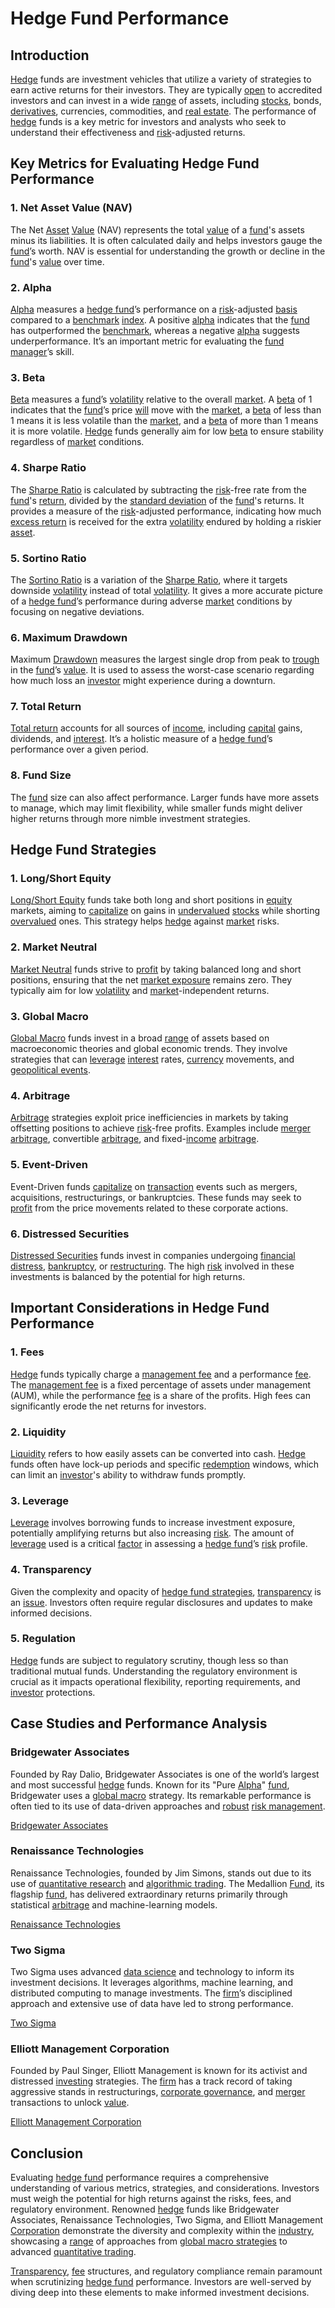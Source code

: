 # Hedge Fund Performance

## Introduction
[Hedge](../h/hedge.md) funds are investment vehicles that utilize a variety of strategies to earn active returns for their investors. They are typically [open](../o/open.md) to accredited investors and can invest in a wide [range](../r/range.md) of assets, including [stocks](../s/stock.md), bonds, [derivatives](../d/derivatives.md), currencies, commodities, and [real estate](../r/real_estate.md). The performance of [hedge](../h/hedge.md) funds is a key metric for investors and analysts who seek to understand their effectiveness and [risk](../r/risk.md)-adjusted returns.

## Key Metrics for Evaluating Hedge Fund Performance

### 1. Net Asset Value (NAV)
The Net [Asset](../a/asset.md) [Value](../v/value.md) (NAV) represents the total [value](../v/value.md) of a [fund](../f/fund.md)'s assets minus its liabilities. It is often calculated daily and helps investors gauge the [fund](../f/fund.md)’s worth. NAV is essential for understanding the growth or decline in the [fund](../f/fund.md)'s [value](../v/value.md) over time.

### 2. Alpha
[Alpha](../a/alpha.md) measures a [hedge fund](../h/hedge_fund.md)’s performance on a [risk](../r/risk.md)-adjusted [basis](../b/basis.md) compared to a [benchmark](../b/benchmark.md) [index](../i/index.md). A positive [alpha](../a/alpha.md) indicates that the [fund](../f/fund.md) has outperformed the [benchmark](../b/benchmark.md), whereas a negative [alpha](../a/alpha.md) suggests underperformance. It’s an important metric for evaluating the [fund manager](../f/fund_manager.md)’s skill.

### 3. Beta
[Beta](../b/beta.md) measures a [fund](../f/fund.md)’s [volatility](../v/volatility.md) relative to the overall [market](../m/market.md). A [beta](../b/beta.md) of 1 indicates that the [fund](../f/fund.md)’s price [will](../w/will.md) move with the [market](../m/market.md), a [beta](../b/beta.md) of less than 1 means it is less volatile than the [market](../m/market.md), and a [beta](../b/beta.md) of more than 1 means it is more volatile. [Hedge](../h/hedge.md) funds generally aim for low [beta](../b/beta.md) to ensure stability regardless of [market](../m/market.md) conditions.

### 4. Sharpe Ratio
The [Sharpe Ratio](../s/sharpe_ratio.md) is calculated by subtracting the [risk](../r/risk.md)-free rate from the [fund](../f/fund.md)'s [return](../r/return.md), divided by the [standard deviation](../s/standard_deviation.md) of the [fund](../f/fund.md)'s returns. It provides a measure of the [risk](../r/risk.md)-adjusted performance, indicating how much [excess return](../e/excess_return.md) is received for the extra [volatility](../v/volatility.md) endured by holding a riskier [asset](../a/asset.md).

### 5. Sortino Ratio
The [Sortino Ratio](../s/sortino_ratio.md) is a variation of the [Sharpe Ratio](../s/sharpe_ratio.md), where it targets downside [volatility](../v/volatility.md) instead of total [volatility](../v/volatility.md). It gives a more accurate picture of a [hedge fund](../h/hedge_fund.md)’s performance during adverse [market](../m/market.md) conditions by focusing on negative deviations.

### 6. Maximum Drawdown
Maximum [Drawdown](../d/drawdown.md) measures the largest single drop from peak to [trough](../t/trough.md) in the [fund](../f/fund.md)’s [value](../v/value.md). It is used to assess the worst-case scenario regarding how much loss an [investor](../i/investor.md) might experience during a downturn.

### 7. Total Return
[Total return](../t/total_return.md) accounts for all sources of [income](../i/income.md), including [capital](../c/capital.md) gains, dividends, and [interest](../i/interest.md). It’s a holistic measure of a [hedge fund](../h/hedge_fund.md)’s performance over a given period.

### 8. Fund Size
The [fund](../f/fund.md) size can also affect performance. Larger funds have more assets to manage, which may limit flexibility, while smaller funds might deliver higher returns through more nimble investment strategies.

## Hedge Fund Strategies

### 1. Long/Short Equity
[Long/Short Equity](../l/long_short_equity.md) funds take both long and short positions in [equity](../e/equity.md) markets, aiming to [capitalize](../c/capitalize.md) on gains in [undervalued](../u/undervalued.md) [stocks](../s/stock.md) while shorting [overvalued](../o/overvalued.md) ones. This strategy helps [hedge](../h/hedge.md) against [market](../m/market.md) risks.

### 2. Market Neutral
[Market Neutral](../m/market_neutral.md) funds strive to [profit](../p/profit.md) by taking balanced long and short positions, ensuring that the net [market exposure](../m/market_exposure.md) remains zero. They typically aim for low [volatility](../v/volatility.md) and [market](../m/market.md)-independent returns.

### 3. Global Macro
[Global Macro](../g/global_macro.md) funds invest in a broad [range](../r/range.md) of assets based on macroeconomic theories and global economic trends. They involve strategies that can [leverage](../l/leverage.md) [interest](../i/interest.md) rates, [currency](../c/currency.md) movements, and [geopolitical events](../g/geopolitical_events.md).

### 4. Arbitrage
[Arbitrage](../a/arbitrage.md) strategies exploit price inefficiencies in markets by taking offsetting positions to achieve [risk](../r/risk.md)-free profits. Examples include [merger](../m/merger.md) [arbitrage](../a/arbitrage.md), convertible [arbitrage](../a/arbitrage.md), and fixed-[income](../i/income.md) [arbitrage](../a/arbitrage.md).

### 5. Event-Driven
Event-Driven funds [capitalize](../c/capitalize.md) on [transaction](../t/transaction.md) events such as mergers, acquisitions, restructurings, or bankruptcies. These funds may seek to [profit](../p/profit.md) from the price movements related to these corporate actions.

### 6. Distressed Securities
[Distressed Securities](../d/distressed_securities.md) funds invest in companies undergoing [financial distress](../f/financial_distress.md), [bankruptcy](../b/bankruptcy.md), or [restructuring](../r/restructuring.md). The high [risk](../r/risk.md) involved in these investments is balanced by the potential for high returns.

## Important Considerations in Hedge Fund Performance

### 1. Fees
[Hedge](../h/hedge.md) funds typically charge a [management fee](../m/management_fee.md) and a performance [fee](../f/fee.md). The [management fee](../m/management_fee.md) is a fixed percentage of assets under management (AUM), while the performance [fee](../f/fee.md) is a share of the profits. High fees can significantly erode the net returns for investors.

### 2. Liquidity
[Liquidity](../l/liquidity.md) refers to how easily assets can be converted into cash. [Hedge](../h/hedge.md) funds often have lock-up periods and specific [redemption](../r/redemption.md) windows, which can limit an [investor](../i/investor.md)'s ability to withdraw funds promptly.

### 3. Leverage
[Leverage](../l/leverage.md) involves borrowing funds to increase investment exposure, potentially amplifying returns but also increasing [risk](../r/risk.md). The amount of [leverage](../l/leverage.md) used is a critical [factor](../f/factor.md) in assessing a [hedge fund](../h/hedge_fund.md)’s [risk](../r/risk.md) profile.

### 4. Transparency
Given the complexity and opacity of [hedge fund strategies](../h/hedge_fund_strategies.md), [transparency](../t/transparency.md) is an [issue](../i/issue.md). Investors often require regular disclosures and updates to make informed decisions.

### 5. Regulation
[Hedge](../h/hedge.md) funds are subject to regulatory scrutiny, though less so than traditional mutual funds. Understanding the regulatory environment is crucial as it impacts operational flexibility, reporting requirements, and [investor](../i/investor.md) protections.

## Case Studies and Performance Analysis

### Bridgewater Associates
Founded by Ray Dalio, Bridgewater Associates is one of the world’s largest and most successful [hedge](../h/hedge.md) funds. Known for its "Pure [Alpha](../a/alpha.md)" [fund](../f/fund.md), Bridgewater uses a [global macro](../g/global_macro.md) strategy. Its remarkable performance is often tied to its use of data-driven approaches and [robust](../r/robust.md) [risk management](../r/risk_management.md).

[Bridgewater Associates](https://www.bridgewater.com/)

### Renaissance Technologies
Renaissance Technologies, founded by Jim Simons, stands out due to its use of [quantitative research](../q/quantitative_research.md) and [algorithmic trading](../a/algorithmic_trading.md). The Medallion [Fund](../f/fund.md), its flagship [fund](../f/fund.md), has delivered extraordinary returns primarily through statistical [arbitrage](../a/arbitrage.md) and machine-learning models.

[Renaissance Technologies](https://www.rentec.com/)

### Two Sigma
Two Sigma uses advanced [data science](../d/data_science_in_trading.md) and technology to inform its investment decisions. It leverages algorithms, machine learning, and distributed computing to manage investments. The [firm](../f/firm.md)’s disciplined approach and extensive use of data have led to strong performance.

[Two Sigma](https://www.twosigma.com/)

### Elliott Management Corporation
Founded by Paul Singer, Elliott Management is known for its activist and distressed [investing](../i/investing.md) strategies. The [firm](../f/firm.md) has a track record of taking aggressive stands in restructurings, [corporate governance](../c/corporate_governance.md), and [merger](../m/merger.md) transactions to unlock [value](../v/value.md).

[Elliott Management Corporation](https://www.elliottmgmt.com/)

## Conclusion
Evaluating [hedge fund](../h/hedge_fund.md) performance requires a comprehensive understanding of various metrics, strategies, and considerations. Investors must weigh the potential for high returns against the risks, fees, and regulatory environment. Renowned [hedge](../h/hedge.md) funds like Bridgewater Associates, Renaissance Technologies, Two Sigma, and Elliott Management [Corporation](../c/corporation.md) demonstrate the diversity and complexity within the [industry](../i/industry.md), showcasing a [range](../r/range.md) of approaches from [global macro strategies](../g/global_macro_strategies.md) to advanced [quantitative trading](../q/quantitative_trading.md).

[Transparency](../t/transparency.md), [fee](../f/fee.md) structures, and regulatory compliance remain paramount when scrutinizing [hedge fund](../h/hedge_fund.md) performance. Investors are well-served by diving deep into these elements to make informed investment decisions.
